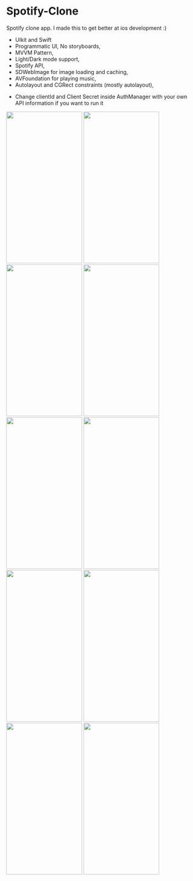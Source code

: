 # Spotify-Clone
Spotify clone app. I made this to get better at ios development :)

- UIkit and Swift
- Programmatic UI, No storyboards,
- MVVM Pattern,
- Light/Dark mode support,
- Spotify API,
- SDWebImage for image loading and caching,
- AVFoundation for playing music,
- Autolayout and CGRect constraints (mostly autolayout),

* Change clientId and Client Secret inside AuthManager with your own API information if you want to run it

<img src="https://github.com/ardabho/Spotify-Clone/assets/83502600/345bbb84-f1dd-4ee0-8344-3759df99b11a" width="200" height="400">
<img src="https://github.com/ardabho/Spotify-Clone/assets/83502600/d314435e-0c95-4b45-8827-6c6a29174beb" width="200" height="400">
<img src="https://github.com/ardabho/Spotify-Clone/assets/83502600/4b93a36d-2471-46ab-86f2-0a115bb189a2" width="200" height="400">
<img src="https://github.com/ardabho/Spotify-Clone/assets/83502600/c5841201-026e-4714-925e-286c8a4e142e" width="200" height="400">
<img src="https://github.com/ardabho/Spotify-Clone/assets/83502600/73f034d9-31f4-465d-ab74-db8dd00d0296" width="200" height="400">
<img src="https://github.com/ardabho/Spotify-Clone/assets/83502600/1cce578e-2adf-41c7-b86a-7c1c9e6f52ee" width="200" height="400">
<img src="https://github.com/ardabho/Spotify-Clone/assets/83502600/598544b6-1c6e-4faf-b0a1-17821e0adc82" width="200" height="400">
<img src="https://github.com/ardabho/Spotify-Clone/assets/83502600/6ed024dd-2eef-4993-a21f-8d786e698a63" width="200" height="400">
<img src="https://github.com/ardabho/Spotify-Clone/assets/83502600/f8f572b0-5442-4a39-b97f-45c4d74a2952" width="200" height="400">
<img src="https://github.com/ardabho/Spotify-Clone/assets/83502600/91f1a532-ca49-45f7-874c-66b1b9b7d00c" width="200" height="400">


